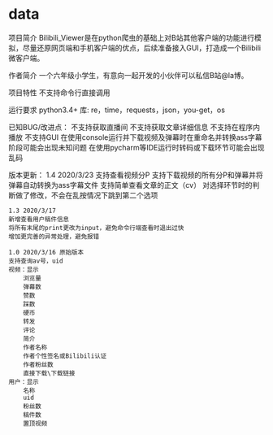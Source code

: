 # data
项目简介
Bilibili_Viewer是在python爬虫的基础上对B站其他客户端的功能进行模拟，尽量还原网页端和手机客户端的优点，后续准备接入GUI，打造成一个Bilibili微客户端。

作者简介
一个六年级小学生，有意向一起开发的小伙伴可以私信B站@la博。

项目特性
不支持命令行直接调用

运行要求
python3.4+
库: re，time，requests，json，you-get，os

已知BUG/改进点：
	不支持获取直播间
	不支持获取文章详细信息
	不支持在程序内播放
	不支持GUI
	在使用console运行并下载视频及弹幕时在重命名并转换ass字幕阶段可能会出现未知问题
	在使用pycharm等IDE运行时转码或下载环节可能会出现乱码

版本更新：
	1.4 2020/3/23
	支持查看视频分P
	支持下载视频的所有分P和弹幕并将弹幕自动转换为ass字幕文件
	支持简单查看文章的正文（cv）
	对选择环节时的判断做了修改，不会在乱按情况下跳到第二个选项	

	1.3 2020/3/17
	新增查看用户稿件信息
	将所有末尾的print更改为input，避免命令行端查看时退出过快
	增加更完善的异常处理，避免报错

	1.0 2020/3/16 原始版本
	支持查询av号，uid
	视频：显示
		浏览量
		弹幕数
		赞数
		踩数
		硬币
		转发
		评论
		简介
		作者名称
		作者个性签名或Bilibili认证
		作者粉丝数
		直接下载\下载链接		
	用户：显示
		名称
		uid
		粉丝数
		稿件数
		置顶视频

